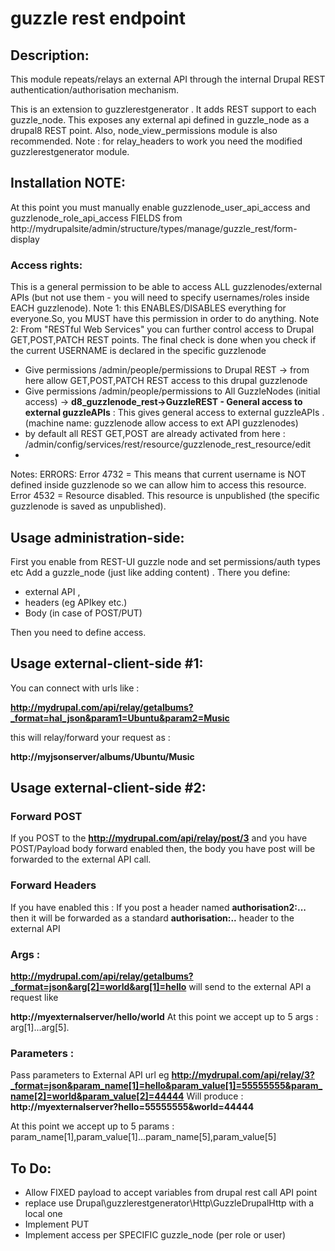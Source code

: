 # guzzle rest endpoint

## Description:
This module repeats/relays an external API through the internal Drupal REST authentication/authorisation mechanism.

This is an extension to guzzlerestgenerator . It adds REST support to each guzzle_node. This exposes any external api defined in guzzle_node as a drupal8 REST point. Also, node_view_permissions module is also recommended.
Note : for relay_headers to work you need the modified guzzlerestgenerator module.

## Installation NOTE:
At this point you must manually enable guzzlenode_user_api_access and  guzzlenode_role_api_access FIELDS from 
http://mydrupalsite/admin/structure/types/manage/guzzle_rest/form-display

### Access rights:
This is a general permission to be able to access ALL guzzlenodes/external APIs (but not use them - you will need to specify usernames/roles inside EACH guzzlenode). Note 1: this ENABLES/DISABLES everything for everyone.So, you MUST have this permission in order to do anything. Note 2: From "RESTful Web Services" you can further control access to Drupal GET,POST,PATCH REST points. The final check is done when you check if the current USERNAME is declared in the specific guzzlenode

- Give permissions /admin/people/permissions to Drupal REST -> from here allow GET,POST,PATCH REST access to this drupal guzzlenode
- Give permissions /admin/people/permissions to All GuzzleNodes (initial access) -> **d8_guzzlenode_rest->GuzzleREST - General access to external guzzleAPIs** :  This gives general access to external guzzleAPIs .(machine name: guzzlenode allow access to ext API guzzlenodes)
- by default all REST GET,POST are already activated from here : /admin/config/services/rest/resource/guzzlenode_rest_resource/edit
- 

Notes:
ERRORS:
 Error 4732 = This means that current username is NOT defined inside guzzlenode so we can allow him to access this resource.
 Error 4532 = Resource disabled. This resource is unpublished (the specific guzzlenode is saved as unpublished).


## Usage administration-side: 
First you enable from REST-UI guzzle node
and set permissions/auth types etc
Add a guzzle_node (just like adding content) .
There you define:
- external API , 
- headers (eg APIkey etc.) 
- Body (in case of POST/PUT)

Then you need to define access.


## Usage external-client-side #1: 
You can connect with urls like :

**http://mydrupal.com/api/relay/getalbums?_format=hal_json&param1=Ubuntu&param2=Music**

this will relay/forward your request as :

**http://myjsonserver/albums/Ubuntu/Music**


## Usage external-client-side #2: 

### Forward POST
If you POST to the 
**http://mydrupal.com/api/relay/post/3**
and you have POST/Payload body forward enabled then, the body you have post will be forwarded to the external API call.

### Forward Headers
If you have enabled this :
If you post a header named 
**authorisation2:...**
then it will be forwarded as a standard
**authorisation:..**
header to the external API

### Args :
**http://mydrupal.com/api/relay/getalbums?_format=json&arg[2]=world&arg[1]=hello**
will send to the external API a request like

**http://myexternalserver/hello/world**
At this point we accept up to 5 args : arg[1]...arg[5].

### Parameters :
Pass parameters to External API url 
eg 
 **http://mydrupal.com/api/relay/3?_format=json&param_name[1]=hello&param_value[1]=55555555&param_name[2]=world&param_value[2]=44444**
Will produce :
**http://myexternalserver?hello=55555555&world=44444**

At this point we accept up to 5 params : param_name[1],param_value[1]...param_name[5],param_value[5]

## To Do: 
- Allow FIXED payload to accept variables from drupal rest call API point
- replace use Drupal\guzzlerestgenerator\Http\GuzzleDrupalHttp with a local one
- Implement PUT
- Implement access per SPECIFIC guzzle_node (per role or user)


